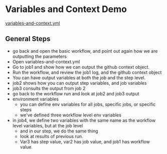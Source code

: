 # Variables and Context Demo

[variables-and-context.yml](https://github.com/mickeygoussetorg/github-actions-presentation/blob/main/.github/workflows/variables-and-context.yml)

## General Steps

- go back and open the basic workflow, and point out again how we are outputting the parameters
- Open variables-and-context.yml
- Go to job1 and show how we can output the github context object.
- Run the workflow, and review the job1 log, and the github context object
- You can have output variables at both the job and the step level. 
- job2 shows how you can output step variables, and job variables
- job3 consults the output from job 2
- go back to the workflow run and look at job2 and job3 output
- environment variables
  - you can define env variables for all jobs, specific jobs, or specific steps
  - we've defined three workflow level env variables
- in job4, we define two variables with the same name as the workflow level variables, but at the job level
  - and in our step, we do the same thing
  - look at results of previous run. 
  - Var3 has step value, var2 has job value, and job1 has workflow value.